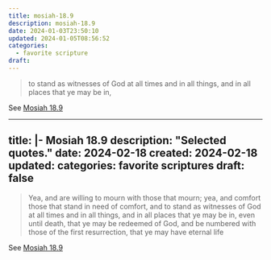 ```yaml
---
title: mosiah-18.9
description: mosiah-18.9
date: 2024-01-03T23:50:10
updated: 2024-01-05T08:56:52
categories:
  - favorite scripture
draft:
---
```


> to stand as witnesses of God at all times and in all things, and in all places that ye may be in,

See [Mosiah 18.9](https://www.churchofjesuschrist.org/study/scriptures/bofm/mosiah/18?id=p9&lang=eng#p9)

---
title: |-
  Mosiah 18.9
description: "Selected quotes."
date: 2024-02-18
created: 2024-02-18
updated: 
categories: favorite scriptures
draft: false
---

> Yea, and are willing to mourn with those that mourn; yea, and comfort those that stand in need of comfort, and to stand as witnesses of God at all times and in all things, and in all places that ye may be in, even until death, that ye may be redeemed of God, and be numbered with those of the first resurrection, that ye may have eternal life

See [Mosiah 18.9](https://www.churchofjesuschrist.org/study/scriptures/bofm/mosiah/18?id=p9&lang=eng#p9)